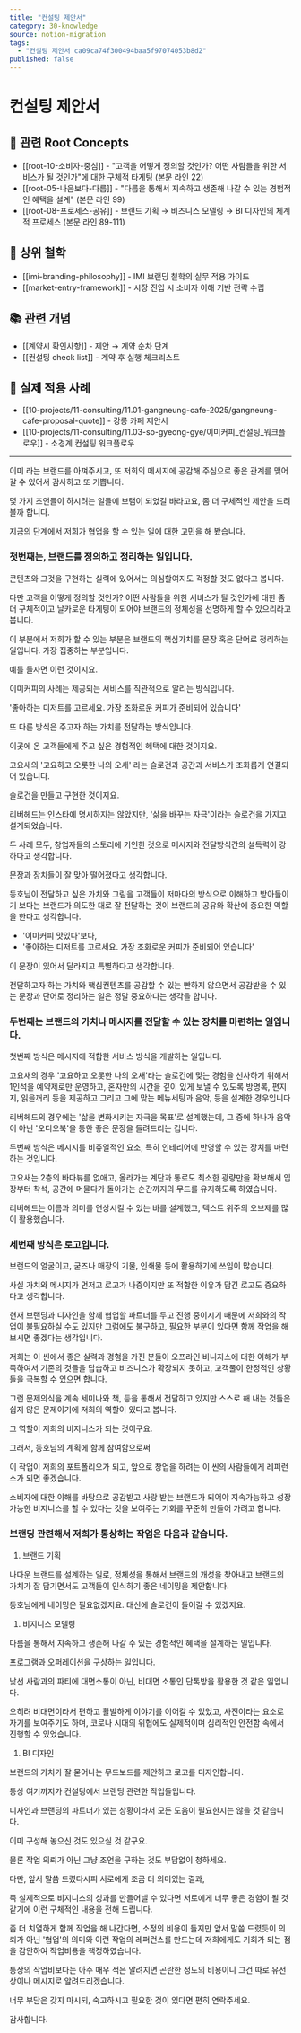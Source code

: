 ```yaml
---
title: "컨설팅 제안서"
category: 30-knowledge
source: notion-migration
tags:
  - "컨설팅 제안서 ca09ca74f300494baa5f97074053b8d2"
published: false
---
```


# 컨설팅 제안서

## 🌳 관련 Root Concepts
- [[root-10-소비자-중심]] - "고객을 어떻게 정의할 것인가? 어떤 사람들을 위한 서비스가 될 것인가"에 대한 구체적 타게팅 (본문 라인 22)
- [[root-05-나음보다-다름]] - "다름을 통해서 지속하고 생존해 나갈 수 있는 경험적인 혜택을 설계" (본문 라인 99)
- [[root-08-프로세스-공유]] - 브랜드 기획 → 비즈니스 모델링 → BI 디자인의 체계적 프로세스 (본문 라인 89-111)

## 🔗 상위 철학
- [[imi-branding-philosophy]] - IMI 브랜딩 철학의 실무 적용 가이드
- [[market-entry-framework]] - 시장 진입 시 소비자 이해 기반 전략 수립

## 📚 관련 개념
- [[계약시 확인사항]] - 제안 → 계약 순차 단계
- [[컨설팅 check list]] - 계약 후 실행 체크리스트

## 💼 실제 적용 사례
- [[10-projects/11-consulting/11.01-gangneung-cafe-2025/gangneung-cafe-proposal-quote]] - 강릉 카페 제안서
- [[10-projects/11-consulting/11.03-so-gyeong-gye/이미커피_컨설팅_워크플로우]] - 소경계 컨설팅 워크플로우

---

이미 라는 브랜드를 아껴주시고, 또 저희의 메시지에 공감해 주심으로 좋은 관계를 맺어갈 수 있어서 감사하고 또 기쁩니다.

몇 가지 조언들이 하시려는 일들에 보탬이 되었길 바라고요, 좀 더 구체적인 제안을 드려 볼까 합니다.

지금의 단계에서 저희가 협업을 할 수 있는 일에 대한 고민을 해 봤습니다.

### 첫번째는, 브랜드를 정의하고 정리하는 일입니다.

콘텐츠와 그것을 구현하는 실력에 있어서는 의심할여지도 걱정할 것도 없다고 봅니다.

다만 고객을 어떻게 정의할 것인가? 어떤 사람들을 위한 서비스가 될 것인가에 대한 좀 더 구체적이고 날카로운 타게팅이 되어야 브랜드의 정체성을 선명하게 할 수 있으리라고 봅니다.

이 부분에서 저희가 할 수 있는 부분은 브랜드의 핵심가치를 문장 혹은 단어로 정리하는 일입니다. 가장 집중하는 부분입니다.

예를 들자면 이런 것이지요.

이미커피의 사례는 제공되는 서비스를 직관적으로 알리는 방식입니다.

'좋아하는 디저트를 고르세요. 가장 조화로운 커피가 준비되어 있습니다'

또 다른 방식은 주고자 하는 가치를 전달하는 방식입니다.

이곳에 온 고객들에게 주고 싶은 경험적인 혜택에 대한 것이지요.

고요새의 '고요하고 오롯한 나의 오새' 라는 슬로건과 공간과 서비스가 조화롭게 연결되어 있습니다.

슬로건을 만들고 구현한 것이지요.

리버헤드는 인스타에 명시하지는 않았지만, '삶을 바꾸는 자극'이라는 슬로건을 가지고 설계되었습니다.

두 사례 모두, 창업자들의 스토리에 기인한 것으로 메시지와 전달방식간의 설득력이 강하다고 생각합니다.

문장과 장치들이 잘 맞아 떨어졌다고 생각합니다.

동호님이 전달하고 싶은 가치와 그림을 고객들이 저마다의 방식으로 이해하고 받아들이기 보다는 브랜드가 의도한 대로 잘 전달하는 것이 브랜드의 공유와 확산에 중요한 역할을 한다고 생각합니다.

* '이미커피 맛있다'보다,
* '좋아하는 디저트를 고르세요. 가장 조화로운 커피가 준비되어 있습니다'

이 문장이 있어서 달라지고 특별하다고 생각합니다.

전달하고자 하는 가치와 핵심컨텐츠를 공감할 수 있는 빤하지 않으면서 공감받을 수 있는 문장과 단어로 정리하는 일은 정말 중요하다는 생각을 합니다.

### 두번째는 브랜드의 가치나 메시지를 전달할 수 있는 장치를 마련하는 일입니다.

첫번째 방식은 메시지에 적합한 서비스 방식을 개발하는 일입니다.

고요새의 경우 '고요하고 오롯한 나의 오새'라는 슬로건에 맞는 경험을 선사하기 위해서 1인석을 예약제로만 운영하고, 혼자만의 시간을 깊이 있게 보낼 수 있도록 방명록, 편지지, 읽을꺼리 등을 제공하고 그리고 그에 맞는 메뉴세팅과 음악, 등을 설계한 경우입니다

리버헤드의 경우에는 '삶을 변화시키는 자극을 목표'로 설계했는데, 그 중에 하나가 음악이 아닌 '오디오북'을 통한 좋은 문장을 들려드리는 겁니다.

두번째 방식은 메시지를 비쥬얼적인 요소, 특히 인테리어에 반영할 수 있는 장치를 마련하는 것입니다.

고요새는 2층의 바다뷰를 없애고, 올라가는 계단과 통로도 최소한 광량만을 확보해서 입장부터 착석, 공간에 머물다가 돌아가는 순간까지의 무드를 유지하도록 하였습니다.

리버헤드는 이름과 의미를 연상시킬 수 있는 바를 설계했고, 텍스트 위주의 오브제를 많이 활용했습니다.

### 세번째 방식은 로고입니다.

브랜드의 얼굴이고, 굳즈나 매장의 기물, 인쇄물 등에 활용하기에 쓰임이 많습니다.

사실 가치와 메시지가 먼저고 로고가 나중이지만 또 적합한 이유가 담긴 로고도 중요하다고 생각합니다.

현재 브랜딩과 디자인을 함께 협업할 파트너를 두고 진행 중이시기 때문에 저희와의 작업이 불필요하실 수도 있지만 그럼에도 불구하고, 필요한 부분이 있다면 함께 작업을 해 보시면 좋겠다는 생각입니다.

저희는 이 씬에서 좋은 실력과 경험을 가진 분들이 오프라인 비니지스에 대한 이해가 부족하여서 기존의 것들을 답습하고 비즈니스가 확장되지 못하고, 고객풀이 한정적인 상황들을 극복할 수 있으면 합니다.

그런 문제의식을 계속 세미나와 책, 등을 통해서 전달하고 있지만 스스로 해 내는 것들은 쉽지 않은 문제이기에 저희의 역할이 있다고 봅니다.

그 역할이 저희의 비지니스가 되는 것이구요.

그래서, 동호님의 계획에 함께 참여함으로써

이 작업이 저희의 포트폴리오가 되고, 앞으로 창업을 하려는 이 씬의 사람들에게 레퍼런스가 되면 좋겠습니다.

소비자에 대한 이해를 바탕으로 공감받고 사랑 받는 브랜드가 되어야 지속가능하고 성장가능한 비지니스를 할 수 있다는 것을 보여주는 기회를 꾸준히 만들어 가려고 합니다.

### 브랜딩 관련해서 저희가 통상하는 작업은 다음과 같습니다.

1. 브랜드 기획

나다운 브랜드를 설계하는 일로, 정체성을 통해서 브랜드의 개성을 찾아내고 브랜드의 가치가 잘 담기면서도 고객들이 인식하기 좋은 네이밍을 제안합니다.

동호님에게 네이밍은 필요없겠지요. 대신에 슬로건이 들어갈 수 있겠지요.

1. 비지니스 모델링

다름을 통해서 지속하고 생존해 나갈 수 있는 경험적인 혜택을 설계하는 일입니다.

프로그램과 오퍼레이션을 구상하는 일입니다.

낯선 사람과의 파티에 대면소통이 아닌, 비대면 소통인 단톡방을 활용한 것 같은 일입니다.

오히려 비대면이라서 편하고 활발하게 이야기를 이어갈 수 있었고, 사진이라는 요소로 자기를 보여주기도 하며, 코로나 시대의 위협에도 실제적이며 심리적인 안전함 속에서 진행할 수 있었습니다.

1. BI 디자인

브랜드의 가치가 잘 묻어나는 무드보드를 제안하고 로고를 디자인합니다.

통상 여기까지가 컨설팅에서 브랜딩 관련한 작업들입니다.

디자인과 브랜딩의 파트너가 있는 상황이라서 모든 도움이 필요한지는 않을 것 같습니다.

이미 구성해 놓으신 것도 있으실 것 같구요.

물론 작업 의뢰가 아닌 그냥 조언을 구하는 것도 부담없이 청하세요.

다만, 앞서 말씀 드렸다시피 서로에게 조금 더 의미있는 결과,

즉 실제적으로 비지니스의 성과를 만들어낼 수 있다면 서로에게 너무 좋은 경험이 될 것 같기에 이런 구체적인 내용을 전해 드립니다.

좀 더 치열하게 함께 작업을 해 나간다면, 소정의 비용이 들지만 앞서 말씀 드렸듯이 의뢰가 아닌 '협업'의 의미와 이런 작업의 레퍼런스를 만드는데 저희에게도 기회가 되는 점을 감안하여 작업비용을 책정하였습니다.

통상의 작업비보다는 아주 매우 적은 알려지면 곤란한 정도의 비용이니 그건 따로 유선상이나 메시지로 알려드리겠습니다.

너무 부담은 갖지 마시되, 숙고하시고 필요한 것이 있다면 편히 연락주세요.

감사합니다.
